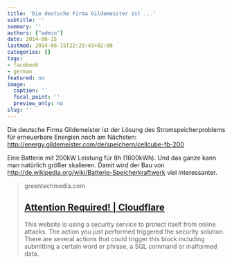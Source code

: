 ```yaml
---
title: 'Die deutsche Firma Gildemeister ist ...'
subtitle: ''
summary: ''
authors: ["admin"]
date: 2014-06-15
lastmod: 2014-06-15T22:29:43+02:00
categories: []
tags:
- facebook
- german
featured: no
image:
  caption: ''
  focal_point: ''
  preview_only: no
slug: ''
---
```

Die deutsche Firma Gildemeister ist der Lösung des Stromspeicherproblems für erneuerbare Energien noch am Nächsten: http://energy.gildemeister.com/de/speichern/cellcube-fb-200  

Eine Batterie mit 200kW Leistung für 8h (1600kWh). Und das ganze kann man natürlich größer skalieren. Damit wird der Bau von http://de.wikipedia.org/wiki/Batterie-Speicherkraftwerk  viel interessanter.
> greentechmedia.com
> ## [Attention Required! | Cloudflare](http://www.greentechmedia.com/articles/read/the-german-american-vanadium-flow-battery-connection)
>
>This website is using a security service to protect itself from online attacks. The action you just performed triggered the security solution. There are several actions that could trigger this block including submitting a certain word or phrase, a SQL command or malformed data.


